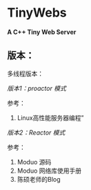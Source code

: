 # TinyWebs

**A C++ Tiny Web Server**

## 版本：

多线程版本：

*版本1：proactor 模式*

参考：
 1. Linux高性能服务器编程”

*版本2：Reactor 模式* 

参考： 
 1. Moduo 源码 
 2. Moduo 网络库使用手册 
 3. 陈硕老师的Blog


